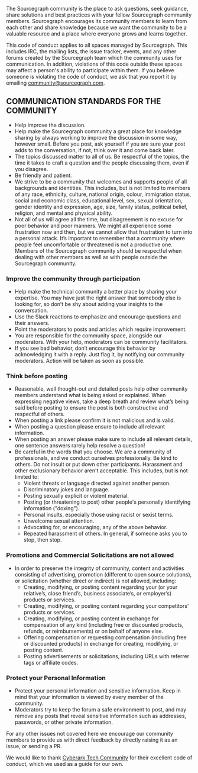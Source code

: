 The Sourcegraph community is the place to ask questions, seek guidance, share solutions and best practices with your fellow Sourcegraph community members. Sourcegraph encourages its community members to learn from each other and share knowledge because we want the community to be a valuable resource and a place where everyone grows and learns together.

This code of conduct applies to all spaces managed by Sourcegraph. This includes IRC, the mailing lists, the issue tracker, events, and any other forums created by the Sourcegraph team which the community uses for communication. In addition, violations of this code outside these spaces may affect a person's ability to participate within them. If you believe someone is violating the code of conduct, we ask that you report it by emailing [community@sourcegraph.com](mailto:community@sourcegraph.com).

## COMMUNICATION STANDARDS FOR THE COMMUNITY

- Help improve the discussion.
- Help make the Sourcegraph community a great place for knowledge sharing by always working to improve the discussion in some way, however small. Before you post, ask yourself if you are sure your post adds to the conversation, if not, think over it and come back later.
- The topics discussed matter to all of us. Be respectful of the topics, the time it takes to craft a question and the people discussing them, even if you disagree.
- Be friendly and patient.
- We strive to be a community that welcomes and supports people of all backgrounds and identities. This includes, but is not limited to members of any race, ethnicity, culture, national origin, colour, immigration status, social and economic class, educational level, sex, sexual orientation, gender identity and expression, age, size, family status, political belief, religion, and mental and physical ability.
- Not all of us will agree all the time, but disagreement is no excuse for poor behavior and poor manners. We might all experience some frustration now and then, but we cannot allow that frustration to turn into a personal attack. It’s important to remember that a community where people feel uncomfortable or threatened is not a productive one. Members of the Sourcegraph community should be respectful when dealing with other members as well as with people outside the Sourcegraph community.

### Improve the community through participation

- Help make the technical community a better place by sharing your expertise. You may have just the right answer that somebody else is looking for, so don’t be shy about adding your insights to the conversation.
- Use the Slack reactions to emphasize and encourage questions and their answers.
- Point the moderators to posts and articles which require improvement.
- You are responsible for the community space, alongside our moderators. With your help, moderators can be community facilitators.
- If you see bad behavior, don’t encourage this behavior by acknowledging it with a reply. Just flag it, by notifying our community moderators. Action will be taken as soon as possible.

### Think before posting

- Reasonable, well thought-out and detailed posts help other community members understand what is being asked or explained. When expressing negative views, take a deep breath and review what’s being said before posting to ensure the post is both constructive and respectful of others.
- When posting a link please confirm it is not malicious and is valid.
- When posting a question please ensure to include all relevant information.
- When posting an answer please make sure to include all relevant details, one sentence answers rarely help resolve a question!
- Be careful in the words that you choose. We are a community of professionals, and we conduct ourselves professionally. Be kind to others. Do not insult or put down other participants. Harassment and other exclusionary behavior aren't acceptable. This includes, but is not limited to:
  - Violent threats or language directed against another person.
  - Discriminatory jokes and language.
  - Posting sexually explicit or violent material.
  - Posting (or threatening to post) other people's personally identifying information ("doxing").
  - Personal insults, especially those using racist or sexist terms.
  - Unwelcome sexual attention.
  - Advocating for, or encouraging, any of the above behavior.
  - Repeated harassment of others. In general, if someone asks you to stop, then stop.

### Promotions and Commercial Solicitations are not allowed

- In order to preserve the integrity of community, content and activities consisting of advertising, promotion (different to open source solutions), or solicitation (whether direct or indirect) is not allowed, including:
  - Creating, modifying, or posting content regarding your (or your relative’s, close friend’s, business associate’s, or employer’s) products or services.
  - Creating, modifying, or posting content regarding your competitors’ products or services.
  - Creating, modifying, or posting content in exchange for compensation of any kind (including free or discounted products, refunds, or reimbursements) or on behalf of anyone else.
  - Offering compensation or requesting compensation (including free or discounted products) in exchange for creating, modifying, or posting content.
  - Posting advertisements or solicitations, including URLs with referrer tags or affiliate codes.

### Protect your Personal Information

- Protect your personal information and sensitive information. Keep in mind that your information is viewed by every member of the community.
- Moderators try to keep the forum a safe environment to post, and may remove any posts that reveal sensitive information such as addresses, passwords, or other private information.

For any other issues not covered here we encourage our community members to provide us with direct feedback by directly raising it as an issue, or sending a PR.

We would like to thank [Cyberark Tech Community](https://www.cyberark.com/tech-community-code-of-conduct/) for their excellent code of conduct, which we used as a guide for our own.

